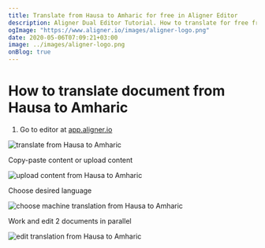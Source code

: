 ```yaml
---
title: Translate from Hausa to Amharic for free in Aligner Editor
description: Aligner Dual Editor Tutorial. How to translate for free from Hausa to Amharic. Aligner is multilingual document management platform. 
ogImage: "https://www.aligner.io/images/aligner-logo.png"
date: 2020-05-06T07:09:21+03:00
image: ../images/aligner-logo.png
onBlog: true
---
```


# How to translate document from Hausa to Amharic

1. Go to editor at [app.aligner.io](https://app.aligner.io "Aligner App web page")

![translate from Hausa to Amharic](../aligner-blank-editor.png "translate from Hausa to Amharic")

Copy-paste content or upload content

![upload content from Hausa to Amharic](../aligner-uploaded-document.png "upload content from Hausa to Amharic")

Choose desired language

![choose machine translation from Hausa to Amharic](../aligner-language-dropdown.png "choose machine translation from Hausa to Amharic")

Work and edit 2 documents in parallel

![edit translation from Hausa to Amharic](../aligner-double-sitded-editor.png "edit translation from Hausa to Amharic")

